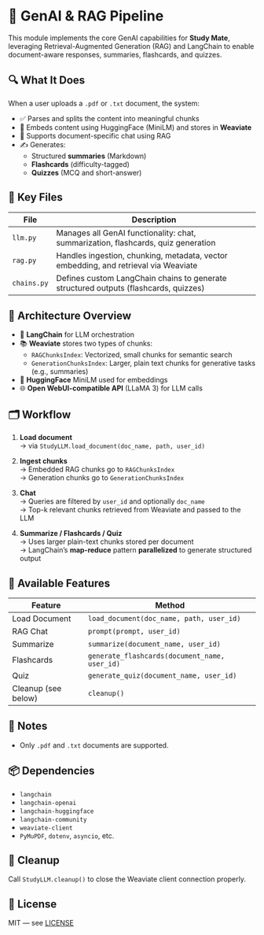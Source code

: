 # 🧠 GenAI & RAG Pipeline

This module implements the core GenAI capabilities for **Study Mate**, leveraging Retrieval-Augmented Generation (RAG) and LangChain to enable document-aware responses, summaries, flashcards, and quizzes.


## 🔍 What It Does

When a user uploads a `.pdf` or `.txt` document, the system:

- ✅ Parses and splits the content into meaningful chunks
- 🧠 Embeds content using HuggingFace (MiniLM) and stores in **Weaviate**
- 💬 Supports document-specific chat using RAG
- ✍️ Generates:
  - Structured **summaries** (Markdown)
  - **Flashcards** (difficulty-tagged)
  - **Quizzes** (MCQ and short-answer)


## 📁 Key Files

| File | Description |
|------|-------------|
| `llm.py` | Manages all GenAI functionality: chat, summarization, flashcards, quiz generation |
| `rag.py` | Handles ingestion, chunking, metadata, vector embedding, and retrieval via Weaviate |
| `chains.py` | Defines custom LangChain chains to generate structured outputs (flashcards, quizzes) |


## 🧠 Architecture Overview

- 🔗 **LangChain** for LLM orchestration
- 📚 **Weaviate** stores two types of chunks:
  - `RAGChunksIndex`: Vectorized, small chunks for semantic search
  - `GenerationChunksIndex`: Larger, plain text chunks for generative tasks (e.g., summaries)
- 🤗 **HuggingFace** MiniLM used for embeddings
- 🌐 **Open WebUI-compatible API** (LLaMA 3) for LLM calls


## 🗂 Workflow

1. **Load document**  
   → via `StudyLLM.load_document(doc_name, path, user_id)`

2. **Ingest chunks**  
   → Embedded RAG chunks go to `RAGChunksIndex`  
   → Generation chunks go to `GenerationChunksIndex`

3. **Chat**  
   → Queries are filtered by `user_id` and optionally `doc_name`  
   → Top-k relevant chunks retrieved from Weaviate and passed to the LLM

4. **Summarize / Flashcards / Quiz**  
   → Uses larger plain-text chunks stored per document  
   → LangChain’s **map-reduce** pattern **parallelized** to generate structured output


## 🧪 Available Features

| Feature | Method |
|--------|--------|
| Load Document | `load_document(doc_name, path, user_id)` |
| RAG Chat | `prompt(prompt, user_id)` |
| Summarize | `summarize(document_name, user_id)` |
| Flashcards | `generate_flashcards(document_name, user_id)` |
| Quiz | `generate_quiz(document_name, user_id)` |
| Cleanup  (see below) | `cleanup()` |

## 📌 Notes

- Only `.pdf` and `.txt` documents are supported.

## 📦 Dependencies

- `langchain`
- `langchain-openai`
- `langchain-huggingface`
- `langchain-community`
- `weaviate-client`
- `PyMuPDF`, `dotenv`, `asyncio`, etc.


## 🧹 Cleanup

Call `StudyLLM.cleanup()` to close the Weaviate client connection properly.


## 📄 License

MIT — see [LICENSE](../LICENSE)

